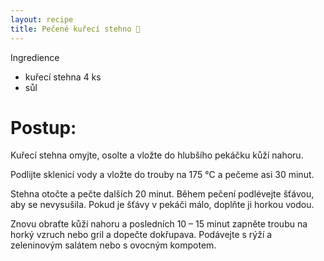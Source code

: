 ```yaml
---
layout: recipe
title: Pečené kuřecí stehno 🍗
---
```


Ingredience 
- kuřecí stehna 4 ks
- sůl


# Postup:

Kuřecí stehna omyjte, osolte a vložte do hlubšího pekáčku kůží nahoru.

Podlijte sklenicí vody a vložte do trouby na 175 °C a pečeme asi 30 minut.

Stehna otočte a pečte dalších 20 minut. Během pečení podlévejte šťávou, aby se nevysušila. Pokud je šťávy v pekáči málo, doplňte ji horkou vodou.

Znovu obraťte kůží nahoru a posledních 10 – 15 minut zapněte troubu na horký vzruch nebo gril a dopečte dokřupava. Podávejte s rýží a zeleninovým salátem nebo s ovocným kompotem.
